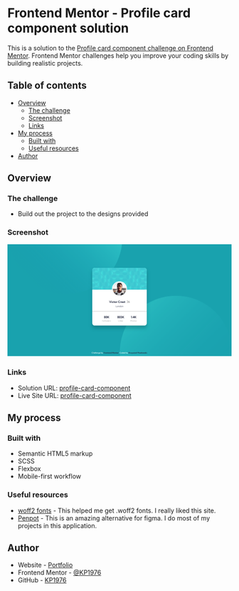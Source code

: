 # Frontend Mentor - Profile card component solution

This is a solution to the [Profile card component challenge on Frontend Mentor](https://www.frontendmentor.io/challenges/profile-card-component-cfArpWshJ). Frontend Mentor challenges help you improve your coding skills by building realistic projects.

## Table of contents

- [Overview](#overview)
  - [The challenge](#the-challenge)
  - [Screenshot](#screenshot)
  - [Links](#links)
- [My process](#my-process)
  - [Built with](#built-with)
  - [Useful resources](#useful-resources)
- [Author](#author)

## Overview

### The challenge

- Build out the project to the designs provided

### Screenshot

![Design preview for the Stats Preview Card Component coding challenge](./design/screenshot.png)

### Links

- Solution URL: [profile-card-component](https://github.com/KP1976/profile-card)
- Live Site URL: [profile-card-component](https://kp1976.github.io/profile-card)

## My process

### Built with

- Semantic HTML5 markup
- SCSS
- Flexbox
- Mobile-first workflow

### Useful resources

- [woff2 fonts](https://gwfh.mranftl.com/fonts/red-hat-display?subsets=latin) - This helped me get .woff2 fonts. I really liked this site.
- [Penpot](https://penpot.app/) - This is an amazing alternative for figma. I do most of my projects in this application.

## Author

- Website - [Portfolio](https://portfoliokp1976.vercel.app/)
- Frontend Mentor - [@KP1976](https://www.frontendmentor.io/profile/KP1976)
- GitHub - [KP1976](https://github.com/KP1976)
